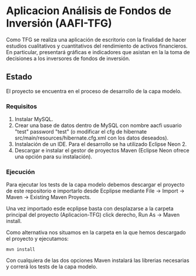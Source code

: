 # Aplicacion Análisis de Fondos de Inversión (AAFI-TFG)

Como TFG se realiza una aplicación de escritorio con la finalidad de hacer estudios cualitativos y cuantitativos del rendimiento de activos financieros. En particular, presentará gráficas e indicadores que asistan en la la toma de decisiones a los inversores de fondos de inversión.

## Estado

El proyecto se encuentra en el proceso de desarrollo de la capa modelo.

### Requisitos

1. Instalar MySQL.
2. Crear una base de datos dentro de MySQL con nombre aacfi usuario "test" password "test" (o modificar el cfg de hibernate src/main/resources/hibernate.cfg.xml con los datos deseados).
3. Instalación de un IDE. Para el desarrollo se ha utilizado Eclipse Neon 2.
4. Descargar e instalar el gestor de proyectos Maven (Eclipse Neon ofrece una opción para su instalación).


### Ejecución

Para ejecutar los tests de la capa modelo debemos descargar el proyecto de este repositorio e importarlo desde Ecplipse mediante File -> Import -> Maven -> Existing Maven Proyects.

Una vez importado esde ecplipse basta con desplazarse a la carpeta principal del proyecto (Aplicacion-TFG) click derecho, Run As -> Maven install.  

Como alternativa nos situamos en la carpeta en la que hemos descargado el proyecto y ejecutamos:

```
mvn install
```

Con cualquiera de las dos opciones Maven instalará las librerias necesarias y correrá los tests de la capa modelo.

